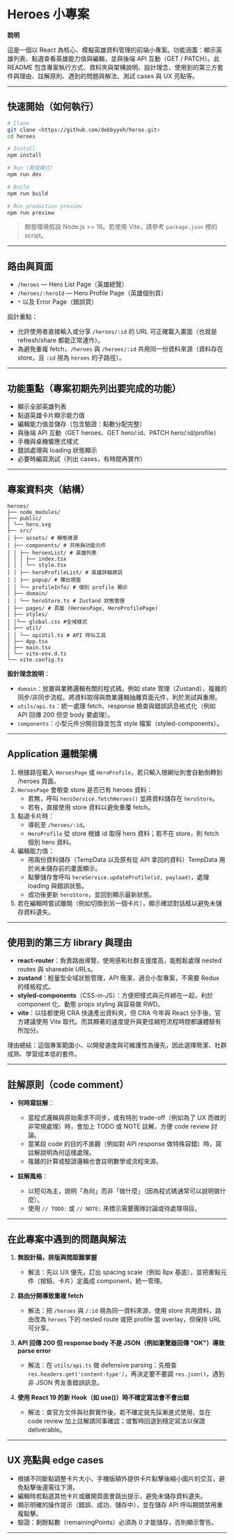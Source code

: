# Heroes 小專案

**說明**

這是一個以 React 為核心、模擬英雄資料管理的前端小專案。功能涵蓋：顯示英雄列表、點選查看英雄能力值與編輯，並與後端 API 互動（GET / PATCH）。此 README 包含專案執行方式、資料夾與架構說明、設計理念、使用到的第三方套件與理由、註解原則、遇到的問題與解法、測試 cases 與 UX 亮點等。

---

## 快速開始（如何執行）

```bash
# Clone
git clone <https://github.com/debbyyeh/heros.git>
cd heroes

# Install
npm install

# Run (開發模式)
npm run dev

# Build
npm run build

# Run production preview
npm run preview
```

> 開發環境假設 Node.js >= 18。若使用 Vite，請參考 `package.json` 裡的 script。

---

## 路由與頁面

- `/heroes` — Hero List Page（英雄總覽）
- `/heroes/:heroId` — Hero Profile Page（英雄個別頁）
- `*` 以及 Error Page（錯誤頁）

設計重點：
- 允許使用者直接輸入或分享 `/heroes/:id` 的 URL 可正確載入畫面（也就是 refresh/share 都能正常運作）。
- 為避免重複 fetch，`/heroes` 與 `/heroes/:id` 共用同一份資料來源（資料存在 store，且 `:id` 視為 `heroes` 的子路徑）。

---

## 功能重點（專案初期先列出要完成的功能）

- 顯示全部英雄列表
- 點選英雄卡片顯示能力值
- 編輯能力值並儲存（包含驗證：點數分配完整）
- 與後端 API 互動（GET heroes、GET hero/:id、PATCH hero/:id/profile）
- 手機與桌機響應式樣式
- 錯誤處理與 loading 狀態顯示
- 必要時編寫測試（列出 cases，有時間再實作）

---

## 專案資料夾（結構）

```
heroes/
├── node_modules/
├── public/
│ └── hero.svg
├── src/
│ ├── assets/ # 靜態資源
│ ├── components/ # 共用與功能元件
│ │ ├── heroesList/ # 英雄列表
│ │ │ ├── index.tsx
│ │ │ └── style.tsx
│ │ ├── heroProfileList/ # 英雄詳細資訊
│ │ ├── popup/ # 彈出視窗
│ │ └── profileInfo/ # 個別 profile 顯示
│ ├── domain/
│ │ └── heroStore.ts # Zustand 狀態管理
│ ├── pages/ # 頁面 (HeroesPage, HeroProfilePage)
│ ├── styles/
│ │└── global.css #全域樣式
│ ├── util/
│ │ └── apiUtil.ts # API 呼叫工具
│ ├── App.tsx
│ ├── main.tsx
│ └── vite-env.d.ts
└── vite.config.ts
```

**設計理念說明**：
- `domain`：放置與業務邏輯有關的程式碼，例如 state 管理（Zustand）、複雜的同步/非同步流程。將資料取得與商業邏輯抽離頁面元件，利於測試與重用。
- `utils/api.ts`：統一處理 fetch、response 檢查與錯誤訊息格式化（例如 API 回傳 200 但空 body 要處理）。
- `components`：小型元件分開目錄並包含 style 檔案（styled-components）。

---

## Application 邏輯架構

1. 根據路徑載入 `HeroesPage` 或 `HeroProfile`，若只輸入根網址則會自動倒轉到 /heroes 頁面。
2. `HeroesPage` 會檢查 store 是否已有 heroes 資料：
   - 若無，呼叫 `heroService.fetchHeroes()` 並將資料儲存在 `heroStore`。
   - 若有，直接使用 store 資料以避免重覆 fetch。
3. 點選卡片時：
   - 導航至 `/heroes/:id`。
   - `HeroProfile` 從 store 根據 id 取得 hero 資料；若不在 store，則 fetch 個別 hero 資料。
4. 編輯能力值：
   - 用兩份資料儲存（TempData 以及原有從 API 拿回的資料）TempData 用於尚未儲存前的畫面顯示。
   - 點擊儲存會呼叫 `heroService.updateProfile(id, payload)`，處理 loading 與錯誤狀態。
   - 成功後更新 `heroStore`，並回到顯示最新狀態。
5. 若在編輯時嘗試離開（例如切換到另一個卡片），顯示確認對話框以避免未儲存資料遺失。

---

## 使用到的第三方 library 與理由

- **react-router**：負責路由導覽，使用感和社群支援度高，能輕鬆處理 nested routes 與 shareable URLs。
- **zustand**：輕量型全域狀態管理，API 簡潔，適合小型專案，不需要 Redux 的樣板程式。
- **styled-components**（CSS-in-JS）：方便把樣式與元件綁在一起，利於 component 化、動態 props styling 與容易做 RWD。
- **vite**：以往都使用 CRA 快速產出資料夾，但 CRA 今年與 React 分手後，官方建議使用 Vite 取代。而其顯著的速度提升與更佳縮短流程時間都讓體驗有所加分。

理由總結：這個專案範圍小、以開發速度與可維護性為優先，因此選擇簡潔、社群成熟、學習成本低的套件。

---

## 註解原則（code comment）

- **何時寫註解**：
  - 當程式邏輯與原始需求不同步，或有特別 trade-off（例如為了 UX 而做的非常規處理）時，會加上 TODO 或 NOTE 註解，方便 code review 討論。
  - 當某段 code 的目的不直觀（例如對 API response 做特殊容錯）時，寫註解說明為何這樣處理。
  - 複雜的計算或驗證邏輯也會註明數學或流程來源。

- **註解風格**：
  - 以短句為主，說明「為何」而非「做什麼」（因為程式碼通常可以說明做什麼）。
  - 使用 `// TODO:` 或 `// NOTE:` 來標示需要團隊討論或待處理項目。

---

## 在此專案中遇到的問題與解法

1. **無設計稿，排版與間距難掌握**
   - 解法：先以 UX 優先，訂出 spacing scale（例如 8px 基底），並把重點元件（按鈕、卡片）定義成 component，統一管理。

2. **路由分開導致重複 fetch**
   - 解法：把 `/heroes` 與 `/:id` 視為同一資料來源，使用 store 共用資料，路由改為 `heroes` 下的 nested route 或把 profile 當 overlay，但保持 URL 可分享。

3. **API 回傳 200 但 response body 不是 JSON（例如瀏覽器回傳 "OK"）導致 parse error**
   - 解法：在 `utils/api.ts` 做 defensive parsing：先檢查 `res.headers.get('content-type')`，再決定要不要調 `res.json()`，遇到非 JSON 秀友善錯誤訊息。

4. **使用 React 19 的新 Hook（如 use()）時不確定寫法會不會出錯**
   - 解法：查官方文件與社群實作後，若不確定就先採漸進式使用，並在 code review 加上註解請同事確認；或暫時回退到穩定寫法以保證 deliverable。

---

## UX 亮點與 edge cases

- 根據不同斷點調整卡片大小，手機版額外提供卡片點擊後縮小圖片的交互，避免點擊後還需往下滑。
- 編輯時若點選其他卡片或離開頁面會跳出提示，避免未儲存資料遺失。
- 顯示明確的操作提示（錯誤、成功、儲存中），並在儲存 API 呼叫期間禁用重複點擊。
- 驗證：剩餘點數（remainingPoints）必須為 0 才能儲存，否則顯示警告。

---
